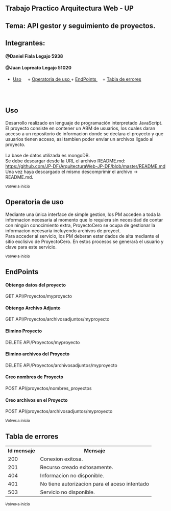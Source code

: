 <a name="#inicio"></a>
## Trabajo Practico Arquitectura Web - UP 

## Tema: API gestor y seguimiento de proyectos.

## Integrantes: 
####  @Daniel Fiala Legajo 5938 </br>
####  @Juan Lopreato Legajo 51020


+ [Uso](#uso)
     + [Operatoria de uso ](#operatoria)
      + [EndPoints ](#EndPoints)
       + [Tabla de errores ](#codigoerror)

</br>     

<a name="#uso"></a>

## Uso
Desarrollo realizado en lenguaje de programación interpretado JavaScript.</br>
El proyecto consiste en contener un ABM de usuarios, los cuales daran acceso a un repositorio de informacion donde se declara el proyecto y que usuarios tienen acceso, asi tambien poder enviar un archivos ligado al proyecto.</br> </br>
La base de datos utilizada es mongoDB.</br>
Se debe descargar desde la URL el archivo README.md: https://github.com/JP-DF/ArquitecturaWeb-JP-DF/blob/master/README.md
</br>
Una vez haya descargado el mismo descomprimir el archivo -> README.md.

[<sub>Volver a inicio</sub>](#inicio)
</br>

<a name="operatoria"></a>
## Operatoria de uso 
Mediante una única interface de simple gestion, los PM acceden a toda la informacion necesaria al momento que lo requiera sin necesidad de contar con ningún conocimiento extra, ProyectoCero se ocupa de gestionar la informacion necesaria incluyendo archivos de proyect.</br>
Para acceder al servicio, los PM deberan estar dados de alta mediante el sitio exclisivo de ProyectoCero. En estos procesos se generará el usuario y clave para este servicio.

[<sub>Volver a inicio</sub>](#uso)
</br>

<a name="EndPoints"></a>
## EndPoints
#### Obtengo datos del proyecto
GET API/Proyectos/myproyecto
#### Obtengo Archivo Adjunto
GET API/Proyectos/archivosadjuntos/myproyecto
#### Elimino Proyecto
DELETE API/Proyectos/myproyecto
#### Elimino archivos del Proyecto
DELETE API/Proyectos/archivosadjuntos/myproyecto
#### Creo nombres de Proyecto
POST API/proyectos/nombres_proyectos
#### Creo archivos en el Proyecto
POST API/proyectos/archivosadjuntos/myproyecto

[<sub>Volver a inicio</sub>](#uso)
</br>

<a name="codigoerror"></a>
## Tabla de errores
<table>
<tr><th>Id mensaje</th><th>Mensaje</th></tr>
<tr><td>200</td><td>Conexion exitosa.</td></tr>
<tr><td>201</td><td>Recurso creado exitosamente.</td></tr>
<tr><td>404</td><td>Informacion no disponible.</td></tr>
<tr><td>401</td><td>No tiene autorizacion para el aceso intentado</td></tr>
<tr><td>503</td><td>Servicio no disponible.</td></tr>
</table>

[<sub>Volver a inicio</sub>](#inicio)

